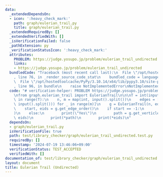 ```yaml
---
data:
  _extendedDependsOn:
  - icon: ':heavy_check_mark:'
    path: graph/eulerian_trail.py
    title: graph/eulerian_trail.py
  _extendedRequiredBy: []
  _extendedVerifiedWith: []
  _isVerificationFailed: false
  _pathExtension: py
  _verificationStatusIcon: ':heavy_check_mark:'
  attributes:
    PROBLEM: https://judge.yosupo.jp/problem/eulerian_trail_undirected
    links:
    - https://judge.yosupo.jp/problem/eulerian_trail_undirected
  bundledCode: "Traceback (most recent call last):\n  File \"/opt/hostedtoolcache/PyPy/3.10.14/x64/lib/pypy3.10/site-packages/onlinejudge_verify/documentation/build.py\"\
    , line 76, in _render_source_code_stat\n    bundled_code = language.bundle(\n\
    \  File \"/opt/hostedtoolcache/PyPy/3.10.14/x64/lib/pypy3.10/site-packages/onlinejudge_verify/languages/python.py\"\
    , line 96, in bundle\n    raise NotImplementedError\nNotImplementedError\n"
  code: "# verification-helper: PROBLEM https://judge.yosupo.jp/problem/eulerian_trail_undirected\n\
    \nfrom graph.eulerian_trail import EulerianTrail\n\n\nT = int(input())\nfor _\
    \ in range(T):\n    n, m = map(int, input().split())\n    edges = [tuple(map(int,\
    \ input().split())) for _ in range(m)]\n    g = EulerianTrail(n, edges, True)\n\
    \    start, eids = g.get_edge_order()\n    if start == -1:\n        print(\"No\"\
    )\n    else:\n        print(\"Yes\")\n        path = g.get_verticle_order(start,\
    \ eids)\n        print(*path)\n        print(*eids)\n"
  dependsOn:
  - graph/eulerian_trail.py
  isVerificationFile: true
  path: test/library_checker/graph/eulerian_trail_undirected.test.py
  requiredBy: []
  timestamp: '2024-07-19 13:46:06+09:00'
  verificationStatus: TEST_ACCEPTED
  verifiedWith: []
documentation_of: test/library_checker/graph/eulerian_trail_undirected.test.py
layout: document
title: Eulerian Trail (Undirected)
---
```


